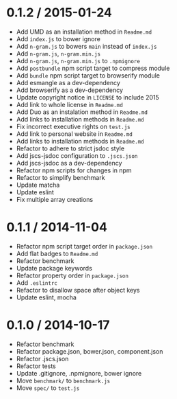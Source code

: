 
0.1.2 / 2015-01-24
==================

  * Add UMD as an installation method in `Readme.md`
  * Add `index.js` to bower ignore
  * Add `n-gram.js` to bowers `main` instead of `index.js`
  * Add `n-gram.js`, `n-gram.min.js`
  * Add `n-gram.js`, `n-gram.min.js` to `.npmignore`
  * Add `postbundle` npm script target to compress module
  * Add `bundle` npm script target to browserify module
  * Add esmangle as a dev-dependency
  * Add browserify as a dev-dependency
  * Update copyright notice in `LICENSE` to include 2015
  * Add link to whole license in `Readme.md`
  * Add Duo as an instalation method in `Readme.md`
  * Add links to installation methods in `Readme.md`
  * Fix incorrect executive rights on `test.js`
  * Add link to personal website in `Readme.md`
  * Add links to installation methods in `Readme.md`
  * Refactor to adhere to strict jsdoc style
  * Add jscs-jsdoc configuration to `.jscs.json`
  * Add jscs-jsdoc as a dev-dependency
  * Refactor npm scripts for changes in npm
  * Refactor to simplify benchmark
  * Update matcha
  * Update eslint
  * Fix multiple array creations

0.1.1 / 2014-11-04
==================

 * Refactor npm script target order in `package.json`
 * Add flat badges to `Readme.md`
 * Refactor benchmark
 * Update package keywords
 * Refactor property order in `package.json`
 * Add `.eslintrc`
 * Refactor to disallow space after object keys
 * Update eslint, mocha

0.1.0 / 2014-10-17
==================

 * Refactor benchmark
 * Refactor package.json, bower.json, component.json
 * Refactor .jscs.json
 * Refactor tests
 * Update .gitignore, .npmignore, bower ignore
 * Move `benchmark/` to `benchmark.js`
 * Move `spec/` to `test.js`
